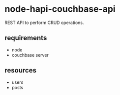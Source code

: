 # node-hapi-couchbase-api
REST API to perform CRUD operations.

## requirements
- node
- couchbase server

## resources
- users
- posts
